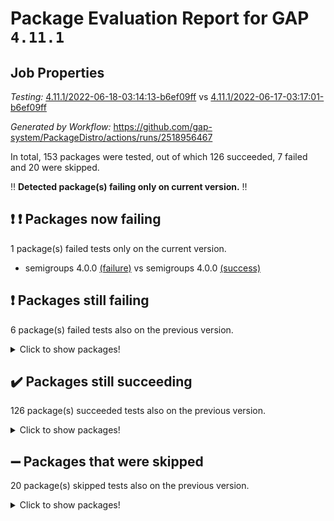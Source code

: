 # Package Evaluation Report for GAP `4.11.1`

## Job Properties

*Testing:* [4.11.1/2022-06-18-03:14:13-b6ef09ff](https://github.com/gap-system/PackageDistro/blob/data/reports/4.11.1/2022-06-18-03:14:13-b6ef09ff) vs [4.11.1/2022-06-17-03:17:01-b6ef09ff](https://github.com/gap-system/PackageDistro/blob/data/reports/4.11.1/2022-06-17-03:17:01-b6ef09ff)

*Generated by Workflow:* https://github.com/gap-system/PackageDistro/actions/runs/2518956467

In total, 153 packages were tested, out of which 126 succeeded, 7 failed and 20 were skipped.

:bangbang: **Detected package(s) failing only on current version.** :bangbang:

## :exclamation: :exclamation: Packages now failing

1 package(s) failed tests only on the current version.
- semigroups 4.0.0 [(failure)](https://github.com/gap-system/PackageDistro/runs/6945290100?check_suite_focus=true) vs semigroups 4.0.0 [(success)](https://github.com/gap-system/PackageDistro/runs/6929559561?check_suite_focus=true)

## :exclamation: Packages still failing

6 package(s) failed tests also on the previous version.
<details><summary>Click to show packages!</summary>

- fining 1.4.1 [(failure)](https://github.com/gap-system/PackageDistro/runs/6945287698?check_suite_focus=true)
- francy 1.2.4 [(failure)](https://github.com/gap-system/PackageDistro/runs/6945287931?check_suite_focus=true)
- hap 1.41 [(failure)](https://github.com/gap-system/PackageDistro/runs/6945288325?check_suite_focus=true)
- normalizinterface 1.3.2 [(failure)](https://github.com/gap-system/PackageDistro/runs/6945289187?check_suite_focus=true)
- packagemanager 1.2 [(failure)](https://github.com/gap-system/PackageDistro/runs/6945289349?check_suite_focus=true)
- recog 1.3.2 [(failure)](https://github.com/gap-system/PackageDistro/runs/6945289865?check_suite_focus=true)
</details>

## :heavy_check_mark: Packages still succeeding

126 package(s) succeeded tests also on the previous version.
<details><summary>Click to show packages!</summary>

- ace 5.4 [(success)](https://github.com/gap-system/PackageDistro/runs/6945286425?check_suite_focus=true)
- aclib 1.3.2 [(success)](https://github.com/gap-system/PackageDistro/runs/6945286481?check_suite_focus=true)
- agt 0.2 [(success)](https://github.com/gap-system/PackageDistro/runs/6945286531?check_suite_focus=true)
- alnuth 3.2.1 [(success)](https://github.com/gap-system/PackageDistro/runs/6945286581?check_suite_focus=true)
- anupq 3.2.6 [(success)](https://github.com/gap-system/PackageDistro/runs/6945286632?check_suite_focus=true)
- atlasrep 2.1.2 [(success)](https://github.com/gap-system/PackageDistro/runs/6945286667?check_suite_focus=true)
- autodoc 2022.03.10 [(success)](https://github.com/gap-system/PackageDistro/runs/6945286697?check_suite_focus=true)
- automata 1.15 [(success)](https://github.com/gap-system/PackageDistro/runs/6945286734?check_suite_focus=true)
- automgrp 1.3.2 [(success)](https://github.com/gap-system/PackageDistro/runs/6945286767?check_suite_focus=true)
- autpgrp 1.10.2 [(success)](https://github.com/gap-system/PackageDistro/runs/6945286797?check_suite_focus=true)
- cap 2022.06-03 [(success)](https://github.com/gap-system/PackageDistro/runs/6945286823?check_suite_focus=true)
- caratinterface 2.3.3 [(success)](https://github.com/gap-system/PackageDistro/runs/6945286861?check_suite_focus=true)
- cddinterface 2020.06.24 [(success)](https://github.com/gap-system/PackageDistro/runs/6945286889?check_suite_focus=true)
- circle 1.6.5 [(success)](https://github.com/gap-system/PackageDistro/runs/6945286920?check_suite_focus=true)
- classicpres 1.22 [(success)](https://github.com/gap-system/PackageDistro/runs/6945286959?check_suite_focus=true)
- cohomolo 1.6.10 [(success)](https://github.com/gap-system/PackageDistro/runs/6945286995?check_suite_focus=true)
- congruence 1.2.4 [(success)](https://github.com/gap-system/PackageDistro/runs/6945287046?check_suite_focus=true)
- corelg 1.56 [(success)](https://github.com/gap-system/PackageDistro/runs/6945287107?check_suite_focus=true)
- crime 1.6 [(success)](https://github.com/gap-system/PackageDistro/runs/6945287162?check_suite_focus=true)
- crisp 1.4.5 [(success)](https://github.com/gap-system/PackageDistro/runs/6945287209?check_suite_focus=true)
- crypting 0.10 [(success)](https://github.com/gap-system/PackageDistro/runs/6945287267?check_suite_focus=true)
- cryst 4.1.24 [(success)](https://github.com/gap-system/PackageDistro/runs/6945287305?check_suite_focus=true)
- crystcat 1.1.9 [(success)](https://github.com/gap-system/PackageDistro/runs/6945287348?check_suite_focus=true)
- ctbllib 1.3.4 [(success)](https://github.com/gap-system/PackageDistro/runs/6945287382?check_suite_focus=true)
- cubefree 1.19 [(success)](https://github.com/gap-system/PackageDistro/runs/6945287416?check_suite_focus=true)
- curlinterface 2.2.2 [(success)](https://github.com/gap-system/PackageDistro/runs/6945287438?check_suite_focus=true)
- cvec 2.7.5 [(success)](https://github.com/gap-system/PackageDistro/runs/6945287476?check_suite_focus=true)
- datastructures 0.2.7 [(success)](https://github.com/gap-system/PackageDistro/runs/6945287492?check_suite_focus=true)
- deepthought 1.0.5 [(success)](https://github.com/gap-system/PackageDistro/runs/6945287511?check_suite_focus=true)
- design 1.7 [(success)](https://github.com/gap-system/PackageDistro/runs/6945287537?check_suite_focus=true)
- difsets 2.3.1 [(success)](https://github.com/gap-system/PackageDistro/runs/6945287562?check_suite_focus=true)
- digraphs 1.5.3 [(success)](https://github.com/gap-system/PackageDistro/runs/6945287585?check_suite_focus=true)
- edim 1.3.5 [(success)](https://github.com/gap-system/PackageDistro/runs/6945287605?check_suite_focus=true)
- example 4.3.1 [(success)](https://github.com/gap-system/PackageDistro/runs/6945287624?check_suite_focus=true)
- factint 1.6.3 [(success)](https://github.com/gap-system/PackageDistro/runs/6945287644?check_suite_focus=true)
- ferret 1.0.7 [(success)](https://github.com/gap-system/PackageDistro/runs/6945287658?check_suite_focus=true)
- fga 1.4.0 [(success)](https://github.com/gap-system/PackageDistro/runs/6945287674?check_suite_focus=true)
- float 1.0.3 [(success)](https://github.com/gap-system/PackageDistro/runs/6945287714?check_suite_focus=true)
- format 1.4.3 [(success)](https://github.com/gap-system/PackageDistro/runs/6945287741?check_suite_focus=true)
- forms 1.2.7 [(success)](https://github.com/gap-system/PackageDistro/runs/6945287770?check_suite_focus=true)
- fplsa 1.2.5 [(success)](https://github.com/gap-system/PackageDistro/runs/6945287820?check_suite_focus=true)
- fr 2.4.8 [(success)](https://github.com/gap-system/PackageDistro/runs/6945287880?check_suite_focus=true)
- fwtree 1.3 [(success)](https://github.com/gap-system/PackageDistro/runs/6945287980?check_suite_focus=true)
- gbnp 1.0.5 [(success)](https://github.com/gap-system/PackageDistro/runs/6945288030?check_suite_focus=true)
- generalizedmorphismsforcap 2022.05-01 [(success)](https://github.com/gap-system/PackageDistro/runs/6945288076?check_suite_focus=true)
- genss 1.6.6 [(success)](https://github.com/gap-system/PackageDistro/runs/6945288128?check_suite_focus=true)
- gradedringforhomalg 2022.03-01 [(success)](https://github.com/gap-system/PackageDistro/runs/6945288167?check_suite_focus=true)
- grape 4.8.5 [(success)](https://github.com/gap-system/PackageDistro/runs/6945288199?check_suite_focus=true)
- groupoids 1.69 [(success)](https://github.com/gap-system/PackageDistro/runs/6945288229?check_suite_focus=true)
- grpconst 2.6.2 [(success)](https://github.com/gap-system/PackageDistro/runs/6945288258?check_suite_focus=true)
- guarana 0.96.3 [(success)](https://github.com/gap-system/PackageDistro/runs/6945288280?check_suite_focus=true)
- guava 3.16 [(success)](https://github.com/gap-system/PackageDistro/runs/6945288299?check_suite_focus=true)
- hapcryst 0.1.14 [(success)](https://github.com/gap-system/PackageDistro/runs/6945288343?check_suite_focus=true)
- hecke 1.5.3 [(success)](https://github.com/gap-system/PackageDistro/runs/6945288364?check_suite_focus=true)
- help 3.5 [(success)](https://github.com/gap-system/PackageDistro/runs/6945288382?check_suite_focus=true)
- idrel 2.44 [(success)](https://github.com/gap-system/PackageDistro/runs/6945288416?check_suite_focus=true)
- images 1.3.1 [(success)](https://github.com/gap-system/PackageDistro/runs/6945288453?check_suite_focus=true)
- intpic 0.3.0 [(success)](https://github.com/gap-system/PackageDistro/runs/6945288482?check_suite_focus=true)
- io 4.7.2 [(success)](https://github.com/gap-system/PackageDistro/runs/6945288514?check_suite_focus=true)
- irredsol 1.4.3 [(success)](https://github.com/gap-system/PackageDistro/runs/6945288560?check_suite_focus=true)
- json 2.1.0 [(success)](https://github.com/gap-system/PackageDistro/runs/6945288598?check_suite_focus=true)
- jupyterkernel 1.4.1 [(success)](https://github.com/gap-system/PackageDistro/runs/6945288640?check_suite_focus=true)
- jupyterviz 1.5.1 [(success)](https://github.com/gap-system/PackageDistro/runs/6945288680?check_suite_focus=true)
- kan 1.34 [(success)](https://github.com/gap-system/PackageDistro/runs/6945288711?check_suite_focus=true)
- kbmag 1.5.9 [(success)](https://github.com/gap-system/PackageDistro/runs/6945288742?check_suite_focus=true)
- laguna 3.9.5 [(success)](https://github.com/gap-system/PackageDistro/runs/6945288782?check_suite_focus=true)
- liealgdb 2.2.1 [(success)](https://github.com/gap-system/PackageDistro/runs/6945288817?check_suite_focus=true)
- liepring 2.6 [(success)](https://github.com/gap-system/PackageDistro/runs/6945288860?check_suite_focus=true)
- liering 2.4.2 [(success)](https://github.com/gap-system/PackageDistro/runs/6945288893?check_suite_focus=true)
- linearalgebraforcap 2022.06-01 [(success)](https://github.com/gap-system/PackageDistro/runs/6945288918?check_suite_focus=true)
- loops 3.4.1 [(success)](https://github.com/gap-system/PackageDistro/runs/6945288944?check_suite_focus=true)
- lpres 1.0.3 [(success)](https://github.com/gap-system/PackageDistro/runs/6945288974?check_suite_focus=true)
- majoranaalgebras 1.4 [(success)](https://github.com/gap-system/PackageDistro/runs/6945289002?check_suite_focus=true)
- mapclass 1.4.5 [(success)](https://github.com/gap-system/PackageDistro/runs/6945289025?check_suite_focus=true)
- matgrp 0.64 [(success)](https://github.com/gap-system/PackageDistro/runs/6945289048?check_suite_focus=true)
- modisom 2.5.2 [(success)](https://github.com/gap-system/PackageDistro/runs/6945289076?check_suite_focus=true)
- modulepresentationsforcap 2022.05-03 [(success)](https://github.com/gap-system/PackageDistro/runs/6945289103?check_suite_focus=true)
- monoidalcategories 2022.05-06 [(success)](https://github.com/gap-system/PackageDistro/runs/6945289114?check_suite_focus=true)
- nconvex 2020.11-04 [(success)](https://github.com/gap-system/PackageDistro/runs/6945289129?check_suite_focus=true)
- nilmat 1.4.1 [(success)](https://github.com/gap-system/PackageDistro/runs/6945289151?check_suite_focus=true)
- nock 1.5 [(success)](https://github.com/gap-system/PackageDistro/runs/6945289173?check_suite_focus=true)
- nq 2.5.8 [(success)](https://github.com/gap-system/PackageDistro/runs/6945289206?check_suite_focus=true)
- numericalsgps 1.3.0 [(success)](https://github.com/gap-system/PackageDistro/runs/6945289219?check_suite_focus=true)
- openmath 11.5.1 [(success)](https://github.com/gap-system/PackageDistro/runs/6945289251?check_suite_focus=true)
- orb 4.8.4 [(success)](https://github.com/gap-system/PackageDistro/runs/6945289299?check_suite_focus=true)
- patternclass 2.4.2 [(success)](https://github.com/gap-system/PackageDistro/runs/6945289409?check_suite_focus=true)
- permut 2.0.4 [(success)](https://github.com/gap-system/PackageDistro/runs/6945289468?check_suite_focus=true)
- polenta 1.3.10 [(success)](https://github.com/gap-system/PackageDistro/runs/6945289536?check_suite_focus=true)
- polymaking 0.8.6 [(success)](https://github.com/gap-system/PackageDistro/runs/6945289605?check_suite_focus=true)
- primgrp 3.4.2 [(success)](https://github.com/gap-system/PackageDistro/runs/6945289679?check_suite_focus=true)
- profiling 2.5.0 [(success)](https://github.com/gap-system/PackageDistro/runs/6945289715?check_suite_focus=true)
- qpa 1.33 [(success)](https://github.com/gap-system/PackageDistro/runs/6945289745?check_suite_focus=true)
- quagroup 1.8.3 [(success)](https://github.com/gap-system/PackageDistro/runs/6945289773?check_suite_focus=true)
- radiroot 2.9 [(success)](https://github.com/gap-system/PackageDistro/runs/6945289794?check_suite_focus=true)
- rcwa 4.6.4 [(success)](https://github.com/gap-system/PackageDistro/runs/6945289819?check_suite_focus=true)
- rds 1.8 [(success)](https://github.com/gap-system/PackageDistro/runs/6945289841?check_suite_focus=true)
- repndecomp 1.2.1 [(success)](https://github.com/gap-system/PackageDistro/runs/6945289897?check_suite_focus=true)
- repsn 3.1.0 [(success)](https://github.com/gap-system/PackageDistro/runs/6945289940?check_suite_focus=true)
- resclasses 4.7.2 [(success)](https://github.com/gap-system/PackageDistro/runs/6945290013?check_suite_focus=true)
- scscp 2.3.1 [(success)](https://github.com/gap-system/PackageDistro/runs/6945290064?check_suite_focus=true)
- sglppow 2.2 [(success)](https://github.com/gap-system/PackageDistro/runs/6945290142?check_suite_focus=true)
- sgpviz 0.999.5 [(success)](https://github.com/gap-system/PackageDistro/runs/6945290182?check_suite_focus=true)
- simpcomp 2.1.14 [(success)](https://github.com/gap-system/PackageDistro/runs/6945290221?check_suite_focus=true)
- singular 2020.12.18 [(success)](https://github.com/gap-system/PackageDistro/runs/6945290259?check_suite_focus=true)
- sla 1.5.3 [(success)](https://github.com/gap-system/PackageDistro/runs/6945290293?check_suite_focus=true)
- smallgrp 1.5 [(success)](https://github.com/gap-system/PackageDistro/runs/6945290307?check_suite_focus=true)
- smallsemi 0.6.13 [(success)](https://github.com/gap-system/PackageDistro/runs/6945290337?check_suite_focus=true)
- sonata 2.9.4 [(success)](https://github.com/gap-system/PackageDistro/runs/6945290358?check_suite_focus=true)
- sophus 1.25 [(success)](https://github.com/gap-system/PackageDistro/runs/6945290379?check_suite_focus=true)
- spinsym 1.5.2 [(success)](https://github.com/gap-system/PackageDistro/runs/6945290411?check_suite_focus=true)
- symbcompcc 1.3.2 [(success)](https://github.com/gap-system/PackageDistro/runs/6945290427?check_suite_focus=true)
- thelma 1.3 [(success)](https://github.com/gap-system/PackageDistro/runs/6945290438?check_suite_focus=true)
- tomlib 1.2.9 [(success)](https://github.com/gap-system/PackageDistro/runs/6945290452?check_suite_focus=true)
- toric 1.9.5 [(success)](https://github.com/gap-system/PackageDistro/runs/6945290472?check_suite_focus=true)
- transgrp 3.6.2 [(success)](https://github.com/gap-system/PackageDistro/runs/6945290496?check_suite_focus=true)
- ugaly 4.0.2 [(success)](https://github.com/gap-system/PackageDistro/runs/6945290517?check_suite_focus=true)
- unipot 1.5 [(success)](https://github.com/gap-system/PackageDistro/runs/6945290538?check_suite_focus=true)
- unitlib 4.1.0 [(success)](https://github.com/gap-system/PackageDistro/runs/6945290557?check_suite_focus=true)
- utils 0.72 [(success)](https://github.com/gap-system/PackageDistro/runs/6945290578?check_suite_focus=true)
- uuid 0.7 [(success)](https://github.com/gap-system/PackageDistro/runs/6945290597?check_suite_focus=true)
- walrus 0.9991 [(success)](https://github.com/gap-system/PackageDistro/runs/6945290606?check_suite_focus=true)
- wedderga 4.10.2 [(success)](https://github.com/gap-system/PackageDistro/runs/6945290620?check_suite_focus=true)
- xmod 2.88 [(success)](https://github.com/gap-system/PackageDistro/runs/6945290657?check_suite_focus=true)
- xmodalg 1.22 [(success)](https://github.com/gap-system/PackageDistro/runs/6945290700?check_suite_focus=true)
- yangbaxter 0.10.0 [(success)](https://github.com/gap-system/PackageDistro/runs/6945290745?check_suite_focus=true)
- zeromqinterface 0.13 [(success)](https://github.com/gap-system/PackageDistro/runs/6945290779?check_suite_focus=true)
</details>

## :heavy_minus_sign: Packages that were skipped

20 package(s) skipped tests also on the previous version.
<details><summary>Click to show packages!</summary>

- 4ti2interface 2022.03-01 [(skipped)](https://github.com/gap-system/PackageDistro/runs/6945232170?check_suite_focus=true)
- browse 1.8.14 [(skipped)](https://github.com/gap-system/PackageDistro/runs/6945232170?check_suite_focus=true)
- examplesforhomalg 2022.03-01 [(skipped)](https://github.com/gap-system/PackageDistro/runs/6945232170?check_suite_focus=true)
- gapdoc 1.6.5 [(skipped)](https://github.com/gap-system/PackageDistro/runs/6945232170?check_suite_focus=true)
- gauss 2022.03-01 [(skipped)](https://github.com/gap-system/PackageDistro/runs/6945232170?check_suite_focus=true)
- gaussforhomalg 2022.03-01 [(skipped)](https://github.com/gap-system/PackageDistro/runs/6945232170?check_suite_focus=true)
- gradedmodules 2022.03-01 [(skipped)](https://github.com/gap-system/PackageDistro/runs/6945232170?check_suite_focus=true)
- homalg 2022.03-01 [(skipped)](https://github.com/gap-system/PackageDistro/runs/6945232170?check_suite_focus=true)
- homalgtocas 2022.03-01 [(skipped)](https://github.com/gap-system/PackageDistro/runs/6945232170?check_suite_focus=true)
- io_forhomalg 2022.03-01 [(skipped)](https://github.com/gap-system/PackageDistro/runs/6945232170?check_suite_focus=true)
- itc 1.5.1 [(skipped)](https://github.com/gap-system/PackageDistro/runs/6945232170?check_suite_focus=true)
- localizeringforhomalg 2022.03-01 [(skipped)](https://github.com/gap-system/PackageDistro/runs/6945232170?check_suite_focus=true)
- matricesforhomalg 2022.04-01 [(skipped)](https://github.com/gap-system/PackageDistro/runs/6945232170?check_suite_focus=true)
- modules 2022.03-01 [(skipped)](https://github.com/gap-system/PackageDistro/runs/6945232170?check_suite_focus=true)
- polycyclic 2.16 [(skipped)](https://github.com/gap-system/PackageDistro/runs/6945232170?check_suite_focus=true)
- ringsforhomalg 2022.04-01 [(skipped)](https://github.com/gap-system/PackageDistro/runs/6945232170?check_suite_focus=true)
- sco 2022.03-01 [(skipped)](https://github.com/gap-system/PackageDistro/runs/6945232170?check_suite_focus=true)
- toolsforhomalg 2022.05-01 [(skipped)](https://github.com/gap-system/PackageDistro/runs/6945232170?check_suite_focus=true)
- toricvarieties 2022.03.23 [(skipped)](https://github.com/gap-system/PackageDistro/runs/6945232170?check_suite_focus=true)
- xgap 4.31 [(skipped)](https://github.com/gap-system/PackageDistro/runs/6945232170?check_suite_focus=true)
</details>

